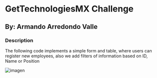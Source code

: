 # GetTechnologiesMX Challenge
## By: Armando Arredondo Valle

### Description
The following code implements a simple form and table, where users can register new employees, also we add filters of information based on ID, Name or Position

![imagen](https://github.com/ArmandoArV/GetTechnologiesChallenge/assets/89282925/8aa82d23-5d3e-4d36-9299-8f33aaeac1dd)

